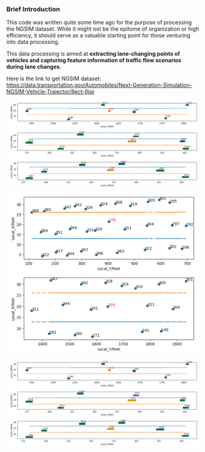 ### Brief Introduction

This code was written quite some time ago for the purpose of processing the NGSIM dataset. While it might not be the epitome of organization or high efficiency, it should serve as a valuable starting point for those venturing into data processing.

This data processing is aimed at **extracting lane-changing points of vehicles and capturing feature information of traffic flow scenarios during lane changes**.

Here is the link to get NGSIM dataset: https://data.transportation.gov/Automobiles/Next-Generation-Simulation-NGSIM-Vehicle-Trajector/8ect-6jqj



![image](https://github.com/YimingShu-teay/utils-for-NGSIM-data-process/blob/main/fig/fig1.png)



![fig3](fig\fig3.png)



![fig1](fig\fig1.png)